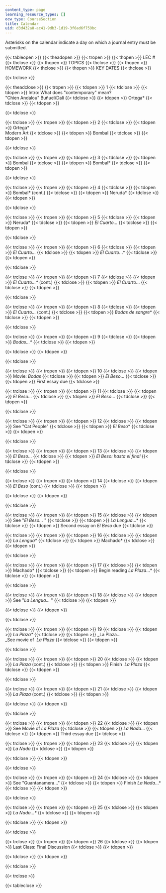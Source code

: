 ```yaml
---
content_type: page
learning_resource_types: []
ocw_type: CourseSection
title: Calendar
uid: d3d432a8-ac41-9db3-1d19-3f6ad6f759bc
---
```


Asterisks on the calendar indicate a day on which a journal entry must be submitted.  

{{< tableopen >}}
{{< theadopen >}}
{{< tropen >}}
{{< thopen >}}
LEC #
{{< thclose >}}
{{< thopen >}}
TOPICS
{{< thclose >}}
{{< thopen >}}
HOMEWORK
{{< thclose >}}
{{< thopen >}}
KEY DATES
{{< thclose >}}

{{< trclose >}}

{{< theadclose >}}
{{< tropen >}}
{{< tdopen >}}
1
{{< tdclose >}}
{{< tdopen >}}
Intro: What does "contemporary" mean?  
"Chien Andalou" Buñuel/Dalí
{{< tdclose >}}
{{< tdopen >}}
Ortega\*
{{< tdclose >}}
{{< tdopen >}}

{{< tdclose >}}

{{< trclose >}}
{{< tropen >}}
{{< tdopen >}}
2
{{< tdclose >}}
{{< tdopen >}}
Ortega\*  
Modern Art
{{< tdclose >}}
{{< tdopen >}}
Bombal
{{< tdclose >}}
{{< tdopen >}}

{{< tdclose >}}

{{< trclose >}}
{{< tropen >}}
{{< tdopen >}}
3
{{< tdclose >}}
{{< tdopen >}}
Bombal
{{< tdclose >}}
{{< tdopen >}}
Bombal\*
{{< tdclose >}}
{{< tdopen >}}

{{< tdclose >}}

{{< trclose >}}
{{< tropen >}}
{{< tdopen >}}
4
{{< tdclose >}}
{{< tdopen >}}
Bombal\* (cont.)
{{< tdclose >}}
{{< tdopen >}}
Neruda\*
{{< tdclose >}}
{{< tdopen >}}

{{< tdclose >}}

{{< trclose >}}
{{< tropen >}}
{{< tdopen >}}
5
{{< tdclose >}}
{{< tdopen >}}
Neruda\*
{{< tdclose >}}
{{< tdopen >}}
_El Cuarto…_
{{< tdclose >}}
{{< tdopen >}}

{{< tdclose >}}

{{< trclose >}}
{{< tropen >}}
{{< tdopen >}}
6
{{< tdclose >}}
{{< tdopen >}}
_El Cuarto…_
{{< tdclose >}}
{{< tdopen >}}
_El Cuarto_…\*
{{< tdclose >}}
{{< tdopen >}}

{{< tdclose >}}

{{< trclose >}}
{{< tropen >}}
{{< tdopen >}}
7
{{< tdclose >}}
{{< tdopen >}}
_El Cuarto…\*_ (cont.)
{{< tdclose >}}
{{< tdopen >}}
_El Cuarto_…
{{< tdclose >}}
{{< tdopen >}}

{{< tdclose >}}

{{< trclose >}}
{{< tropen >}}
{{< tdopen >}}
8
{{< tdclose >}}
{{< tdopen >}}
_El Cuarto…_ (cont.)
{{< tdclose >}}
{{< tdopen >}}
_Bodas de sangre_\*
{{< tdclose >}}
{{< tdopen >}}

{{< tdclose >}}

{{< trclose >}}
{{< tropen >}}
{{< tdopen >}}
9
{{< tdclose >}}
{{< tdopen >}}
_Bodas…\*_
{{< tdclose >}}
{{< tdopen >}}

{{< tdclose >}}
{{< tdopen >}}

{{< tdclose >}}

{{< trclose >}}
{{< tropen >}}
{{< tdopen >}}
10
{{< tdclose >}}
{{< tdopen >}}
Movie: _Bodas_
{{< tdclose >}}
{{< tdopen >}}
_El Beso_…
{{< tdclose >}}
{{< tdopen >}}
First essay due
{{< tdclose >}}

{{< trclose >}}
{{< tropen >}}
{{< tdopen >}}
11
{{< tdclose >}}
{{< tdopen >}}
_El Beso…_
{{< tdclose >}}
{{< tdopen >}}
_El Beso_…
{{< tdclose >}}
{{< tdopen >}}

{{< tdclose >}}

{{< trclose >}}
{{< tropen >}}
{{< tdopen >}}
12
{{< tdclose >}}
{{< tdopen >}}
See "Cat People"
{{< tdclose >}}
{{< tdopen >}}
_El Beso_\*
{{< tdclose >}}
{{< tdopen >}}

{{< tdclose >}}

{{< trclose >}}
{{< tropen >}}
{{< tdopen >}}
13
{{< tdclose >}}
{{< tdopen >}}
_El Beso…_
{{< tdclose >}}
{{< tdopen >}}
_El Beso: hasta el_ _final_
{{< tdclose >}}
{{< tdopen >}}

{{< tdclose >}}

{{< trclose >}}
{{< tropen >}}
{{< tdopen >}}
14
{{< tdclose >}}
{{< tdopen >}}
_El Beso_ (cont.)
{{< tdclose >}}
{{< tdopen >}}

{{< tdclose >}}
{{< tdopen >}}

{{< tdclose >}}

{{< trclose >}}
{{< tropen >}}
{{< tdopen >}}
15
{{< tdclose >}}
{{< tdopen >}}
See "_El Beso…_ "
{{< tdclose >}}
{{< tdopen >}}
_La Lengua_…\*
{{< tdclose >}}
{{< tdopen >}}
Second essay on _El Beso_ due
{{< tdclose >}}

{{< trclose >}}
{{< tropen >}}
{{< tdopen >}}
16
{{< tdclose >}}
{{< tdopen >}}
_La Lengua\*_
{{< tdclose >}}
{{< tdopen >}}
Machado\*
{{< tdclose >}}
{{< tdopen >}}

{{< tdclose >}}

{{< trclose >}}
{{< tropen >}}
{{< tdopen >}}
17
{{< tdclose >}}
{{< tdopen >}}
Machado\*
{{< tdclose >}}
{{< tdopen >}}
Begin reading _La_ _Plaza_…\*
{{< tdclose >}}
{{< tdopen >}}

{{< tdclose >}}

{{< trclose >}}
{{< tropen >}}
{{< tdopen >}}
18
{{< tdclose >}}
{{< tdopen >}}
See "_La Lengua…_ "
{{< tdclose >}}
{{< tdopen >}}

{{< tdclose >}}
{{< tdopen >}}

{{< tdclose >}}

{{< trclose >}}
{{< tropen >}}
{{< tdopen >}}
19
{{< tdclose >}}
{{< tdopen >}}
_La Plaza\*_
{{< tdclose >}}
{{< tdopen >}}
_La Plaza…  
_See movie of  _La_ _Plaza_
{{< tdclose >}}
{{< tdopen >}}

{{< tdclose >}}

{{< trclose >}}
{{< tropen >}}
{{< tdopen >}}
20
{{< tdclose >}}
{{< tdopen >}}
_La Plaza_ (cont.)
{{< tdclose >}}
{{< tdopen >}}
Finish  _La Plaza_
{{< tdclose >}}
{{< tdopen >}}

{{< tdclose >}}

{{< trclose >}}
{{< tropen >}}
{{< tdopen >}}
21
{{< tdclose >}}
{{< tdopen >}}
_La Plaza_ (cont.)
{{< tdclose >}}
{{< tdopen >}}

{{< tdclose >}}
{{< tdopen >}}

{{< tdclose >}}

{{< trclose >}}
{{< tropen >}}
{{< tdopen >}}
22
{{< tdclose >}}
{{< tdopen >}}
See Movie of _La Plaza_
{{< tdclose >}}
{{< tdopen >}}
_La Nada_…
{{< tdclose >}}
{{< tdopen >}}
Third essay due
{{< tdclose >}}

{{< trclose >}}
{{< tropen >}}
{{< tdopen >}}
23
{{< tdclose >}}
{{< tdopen >}}
_La Nada_
{{< tdclose >}}
{{< tdopen >}}

{{< tdclose >}}
{{< tdopen >}}

{{< tdclose >}}

{{< trclose >}}
{{< tropen >}}
{{< tdopen >}}
24
{{< tdclose >}}
{{< tdopen >}}
See "Guantanamera…"
{{< tdclose >}}
{{< tdopen >}}
Finish _La Nada_…\*
{{< tdclose >}}
{{< tdopen >}}

{{< tdclose >}}

{{< trclose >}}
{{< tropen >}}
{{< tdopen >}}
25
{{< tdclose >}}
{{< tdopen >}}
_La Nada…\*_
{{< tdclose >}}
{{< tdopen >}}

{{< tdclose >}}
{{< tdopen >}}

{{< tdclose >}}

{{< trclose >}}
{{< tropen >}}
{{< tdopen >}}
26
{{< tdclose >}}
{{< tdopen >}}
Last Class: Final Discussion
{{< tdclose >}}
{{< tdopen >}}

{{< tdclose >}}
{{< tdopen >}}

{{< tdclose >}}

{{< trclose >}}

{{< tableclose >}}